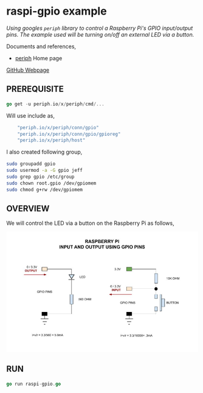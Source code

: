 # raspi-gpio example

_Using googles `periph` library to control a Raspberry Pi's
GPIO input/output pins. The example used will be turning
on/off an external LED via a button._

Documents and references,

* [periph](https://periph.io/)
  Home page

[GitHub Webpage](https://jeffdecola.github.io/my-go-examples/)

## PREREQUISITE

```go
go get -u periph.io/x/periph/cmd/...
```

Will use include as,

```go
    "periph.io/x/periph/conn/gpio"
    "periph.io/x/periph/conn/gpio/gpioreg"
    "periph.io/x/periph/host"
```

I also created following group,

```bash
sudo groupadd gpio
sudo usermod -a -G gpio jeff
sudo grep gpio /etc/group
sudo chown root.gpio /dev/gpiomem
sudo chmod g+rw /dev/gpiomem
```

## OVERVIEW

We will control the LED via a button on the Raspberry Pi as follows,

![IMAGE - raspberry-pi-input-and-output-using-gpio-pins - IMAGE](https://github.com/JeffDeCola/my-cheat-sheets/blob/master/docs/pics/raspberry-pi-input-and-output-using-gpio-pins.jpg?raw=true)

## RUN

```go
go run raspi-gpio.go
```

